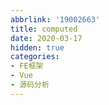 ```yaml
---
abbrlink: '19002663'
title: computed
date: 2020-03-17
hidden: true
categories: 
- FE框架 
- Vue
- 源码分析
---
```

